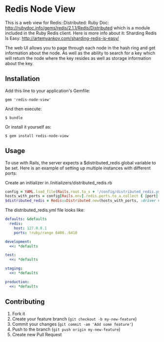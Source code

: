Redis Node View
====

This is a web view for Redis::Distributed: Ruby Doc: http://rubydoc.info/gems/redis/2.1.1/Redis/Distributed which is a module included in the Ruby Redis client. Here is more info about it: Sharding Redis Is Easy: http://artemyankov.com/sharding-redis-is-easy/

The web UI allows you to page through each node in the hash ring and get information about the node. As well as the ability to search for a key which will return the node where the key resides as well as storage information about the key.

## Installation

Add this line to your application's Gemfile:

    gem 'redis-node-view'

And then execute:

    $ bundle

Or install it yourself as:

    $ gem install redis-node-view

## Usage

To use with Rails, the server expects a $distributed_redis global variable to be set.
Here is an example of setting up multiple instances with different ports:

Create an initializer in /initializers/distributed_redis.rb

```ruby
config = YAML.load_file(Rails.root.to_s + '/config/distributed_redis.yml')
hosts_with_ports = config[Rails.env].redis.ports.to_a.collect { |port| "redis://#{ config[Rails.env].redis.host }:#{ port }" }
$distributed_redis = Redis::Distributed.new(hosts_with_ports, :driver => :hiredis)
```

The distributed_redis.yml file looks like:

```yaml
defaults: &defaults
  redis:
    host: 127.0.0.1
    ports: !ruby/range 6400..6410

development:
  <<: *defaults

test:
  <<: *defaults

staging:
  <<: *defaults

production:
  <<: *defaults
```

## Contributing

1. Fork it
2. Create your feature branch (`git checkout -b my-new-feature`)
3. Commit your changes (`git commit -am 'Add some feature'`)
4. Push to the branch (`git push origin my-new-feature`)
5. Create new Pull Request